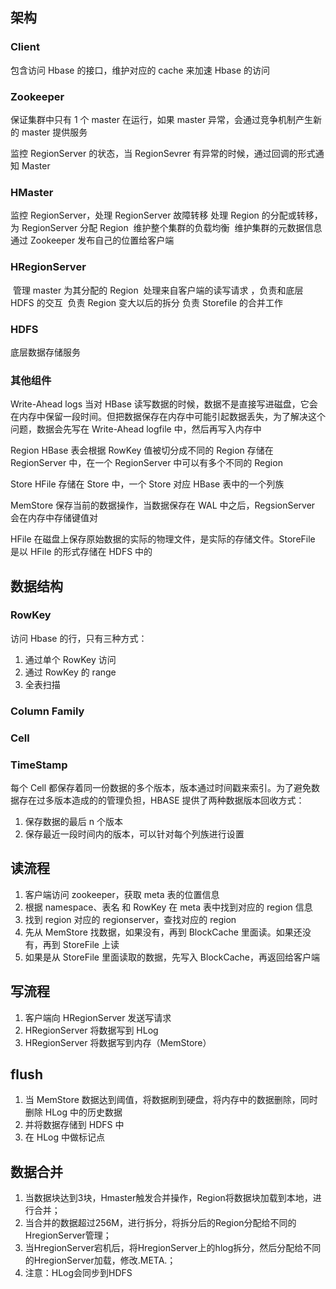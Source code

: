 ## 架构
### Client
包含访问 Hbase 的接口，维护对应的 cache 来加速 Hbase 的访问

### Zookeeper
保证集群中只有 1 个 master 在运行，如果 master 异常，会通过竞争机制产生新的 master 提供服务

监控 RegionServer 的状态，当 RegionSevrer 有异常的时候，通过回调的形式通知 Master

### HMaster
监控 RegionServer，处理 RegionServer 故障转移
处理 Region 的分配或转移， 为 RegionServer 分配 Region 
维护整个集群的负载均衡 
维护集群的元数据信息
通过 Zookeeper 发布自己的位置给客户端

### HRegionServer
 管理 master 为其分配的 Region
 处理来自客户端的读写请求 ，负责和底层 HDFS 的交互
 负责 Region 变大以后的拆分
负责 Storefile 的合并工作

### HDFS
底层数据存储服务

### 其他组件
Write-Ahead logs
当对 HBase 读写数据的时候，数据不是直接写进磁盘，它会在内存中保留一段时间。但把数据保存在内存中可能引起数据丢失，为了解决这个问题，数据会先写在 Write-Ahead logfile 中，然后再写入内存中

Region
HBase 表会根据 RowKey 值被切分成不同的 Region 存储在 RegionServer 中，在一个 RegionServer 中可以有多个不同的 Region

Store
HFile 存储在 Store 中，一个 Store 对应 HBase 表中的一个列族

MemStore
保存当前的数据操作，当数据保存在 WAL 中之后，RegsionServer 会在内存中存储键值对

HFile
在磁盘上保存原始数据的实际的物理文件，是实际的存储文件。StoreFile 是以 HFile 的形式存储在 HDFS 中的


## 数据结构
### RowKey
访问 Hbase 的行，只有三种方式：
1. 通过单个 RowKey 访问
2. 通过 RowKey 的 range
3. 全表扫描

### Column Family

### Cell

### TimeStamp
每个 Cell 都保存着同一份数据的多个版本，版本通过时间戳来索引。为了避免数据存在过多版本造成的的管理负担，HBASE 提供了两种数据版本回收方式：
1. 保存数据的最后 n 个版本
2. 保存最近一段时间内的版本，可以针对每个列族进行设置


## 读流程
1. 客户端访问 zookeeper，获取 meta 表的位置信息
2. 根据 namespace、表名 和 RowKey 在 meta 表中找到对应的 region 信息
3. 找到 region 对应的 regionserver，查找对应的 region
4. 先从 MemStore 找数据，如果没有，再到 BlockCache 里面读。如果还没有，再到 StoreFile 上读
5. 如果是从 StoreFile 里面读取的数据，先写入 BlockCache，再返回给客户端


## 写流程
1. 客户端向 HRegionServer 发送写请求
2. HRegionServer 将数据写到 HLog
3. HRegionServer 将数据写到内存（MemStore）


## flush
1. 当 MemStore 数据达到阈值，将数据刷到硬盘，将内存中的数据删除，同时删除 HLog 中的历史数据
2. 并将数据存储到 HDFS 中
3. 在 HLog 中做标记点


## 数据合并
1. 当数据块达到3块，Hmaster触发合并操作，Region将数据块加载到本地，进行合并；
2. 当合并的数据超过256M，进行拆分，将拆分后的Region分配给不同的HregionServer管理；
3. 当HregionServer宕机后，将HregionServer上的hlog拆分，然后分配给不同的HregionServer加载，修改.META.；
4. 注意：HLog会同步到HDFS

